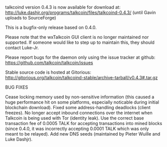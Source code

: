 talkcoind version 0.4.3 is now available for download at:
http://luke.dashjr.org/programs/talkcoin/files/talkcoind-0.4.3/ (until Gavin uploads to SourceForge)

This is a bugfix-only release based on 0.4.0.

Please note that the wxTalkcoin GUI client is no longer maintained nor supported. If someone would like to step up to maintain this, they should contact Luke-Jr.

Please report bugs for the daemon only using the issue tracker at github:
https://github.com/talkcoin/talkcoin/issues

Stable source code is hosted at Gitorious:
http://gitorious.org/talkcoin/talkcoind-stable/archive-tarball/v0.4.3#.tar.gz

BUG FIXES

Cease locking memory used by non-sensitive information (this caused a huge performance hit on some platforms, especially noticable during initial blockchain download).
Fixed some address-handling deadlocks (client freezes).
No longer accept inbound connections over the internet when Talkcoin is being used with Tor (identity leak).
Use the correct base transaction fee of 0.0005 TALK for accepting transactions into mined blocks (since 0.4.0, it was incorrectly accepting 0.0001 TALK which was only meant to be relayed).
Add new DNS seeds (maintained by Pieter Wuille and Luke Dashjr).

